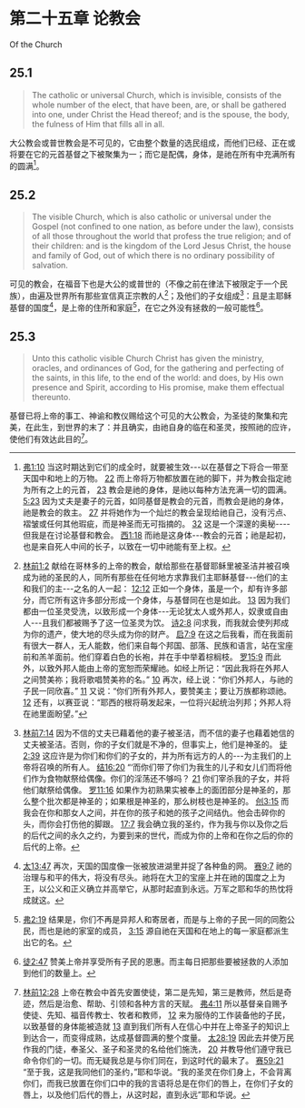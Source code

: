 # 第二十五章 论教会

Of the Church

## 25.1

> The catholic or universal Church, which is invisible, consists of the whole number of the elect, that have been, are, or shall be gathered into one, under Christ the Head thereof; and is the spouse, the body, the fulness of Him that fills all in all.

大公教会或普世教会是不可见的，它由整个数量的选民组成，而他们已经、正在或将要在它的元首基督之下被聚集为一；而它是配偶，身体，是祂在所有中充满所有的圆满[^25-1]。

[^25-1]: [弗1:10](https://biblehub.com/ephesians/1-10.htm) 当这时期达到它们的成全时，就要被生效---以在基督之下将合一带至天国中和地上的万物。 [22](https://biblehub.com/ephesians/1-22.htm) 而上帝将万物都放置在祂的脚下，并为教会指定祂为所有之上的元首， [23](https://biblehub.com/ephesians/1-23.htm) 教会是祂的身体，是祂以每种方法充满一切的圆满。 [5:23](https://biblehub.com/ephesians/5-23.htm) 因为丈夫是妻子的元首，如同基督是教会的元首，而教会是祂的身体，祂是教会的救主。 [27](https://biblehub.com/ephesians/5-27.htm) 并将她作为一个灿烂的教会呈现给祂自己，没有污点、褶皱或任何其他瑕疵，而是神圣而无可指摘的。 [32](https://biblehub.com/ephesians/5-32.htm) 这是一个深邃的奥秘----但我是在讨论基督和教会。 [西1:18](https://biblehub.com/colossians/1-18.htm) 而祂是这身体---教会的元首；祂是起初，也是来自死人中间的长子，以致在一切中祂能有至上权。

## 25.2

> The visible Church, which is also catholic or universal under the Gospel (not confined to one nation, as before under the law), consists of all those throughout the world that profess the true religion; and of their children: and is the kingdom of the Lord Jesus Christ, the house and family of God, out of which there is no ordinary possibility of salvation.

可见的教会，在福音下也是大公的或普世的（不像之前在律法下被限定于一个民族），由遍及世界所有那些宣信真正宗教的人[^25-2]；及他们的子女组成[^25-3]：且是主耶稣基督的国度[^25-4]，是上帝的住所和家庭[^25-5]，在它之外没有拯救的一般可能性[^25-6]。

[^25-2]: [林前1:2](https://biblehub.com/1_corinthians/1-2.htm) 献给在哥林多的上帝的教会，献给那些在基督耶稣里被圣洁并被召唤成为祂的圣民的人，同所有那些在任何地方求靠我们主耶稣基督---他们的主和我们的主---之名的人一起： [12:12](https://biblehub.com/1_corinthians/12-12.htm) 正如一个身体，虽是一个，却有许多部分，而它所有这许多部分形成一个身体，与基督同在也是如此。 [13](https://biblehub.com/1_corinthians/12-13.htm) 因为我们都由一位圣灵受洗，以致形成一个身体---无论犹太人或外邦人，奴隶或自由人---且我们都被赐予了这一位圣灵为饮。 [诗2:8](https://biblehub.com/psalms/2-8.htm) 问求我，而我就会使列邦成为你的遗产，使大地的尽头成为你的财产。 [启7:9](https://biblehub.com/revelation/7-9.htm) 在这之后我看，而在我面前有很大一群人，无人能数，他们来自每个邦国、部落、民族和语言，站在宝座前和羔羊面前。他们穿着白色的长袍，并在手中举着棕榈枝。 [罗15:9](https://biblehub.com/romans/15-9.htm) 而此外，以致外邦人能由上帝的宽恕而荣耀祂。如经上所记：“因此我将在外邦人之间赞美祢；我将歌唱赞美祢的名。” [10](https://biblehub.com/romans/15-10.htm) 再次，经上说：“你们外邦人，与祂的子民一同欣喜。” [11](https://biblehub.com/romans/15-11.htm) 又说：“你们所有外邦人，要赞美主；要让万族都称颂祂。 [12](https://biblehub.com/romans/15-12.htm) 还有，以赛亚说：“耶西的根将萌发起来，一位将兴起统治列邦；外邦人将在祂里面盼望。”

[^25-3]: [林前7:14](https://biblehub.com/1_corinthians/7-14.htm) 因为不信的丈夫已藉着他的妻子被圣洁，而不信的妻子也藉着她信的丈夫被圣洁。否则，你的子女们就是不净的，但事实上，他们是神圣的。 [徒2:39](https://biblehub.com/acts/2-39.htm) 这应许是为你们和你们的子女的，并为所有远方的人的---为主我们的上帝将召唤的所有人。 [结16:20](https://biblehub.com/ezekiel/16-20.htm) “‘而你们带了你们为我生的儿子和女儿们而将他们作为食物献祭给偶像。你们的淫荡还不够吗？ [21](https://biblehub.com/ezekiel/16-21.htm) 你们宰杀我的子女，并将他们献祭给偶像。 [罗11:16](https://biblehub.com/romans/11-16.htm) 如果作为初熟果实被奉上的面团部分是神圣的，那么整个批次都是神圣的；如果根是神圣的，那么树枝也是神圣的。 [创3:15](https://biblehub.com/genesis/3-15.htm) 而我会在你和那女人之间，并在你的孩子和她的孩子之间结仇。他会击碎你的头，而你会打伤他的脚跟。 [17:7](https://biblehub.com/genesis/17-7.htm) 我会确立我的圣约，作为我与你以及你之后的后代之间的永久之约，为要到来的世代，而成为你的上帝和在你之后的你的后代的上帝。

[^25-4]: [太13:47](https://biblehub.com/matthew/13-47.htm) 再次，天国的国度像一张被放进湖里并捉了各种鱼的网。 [赛9:7](https://biblehub.com/isaiah/9-7.htm) 祂的治理与和平的伟大，将没有尽头。祂将在大卫的宝座上并在祂的国度之上为王，以公义和正义确立并高举它，从那时起直到永远。万军之耶和华的热忱将成就这。

[^25-5]: [弗2:19](https://biblehub.com/ephesians/2-19.htm) 结果是，你们不再是异邦人和寄居者，而是与上帝的子民一同的同胞公民，而也是祂的家室的成员， [3:15](https://biblehub.com/ephesians/3-15.htm) 源自祂在天国和在地上的每一家庭都派生出它的名。

[^25-6]: [徒2:47](https://biblehub.com/acts/2-47.htm) 赞美上帝并享受所有子民的恩惠。而主每日把那些要被拯救的人添加到他们的数量上。

## 25.3

> Unto this catholic visible Church Christ has given the ministry, oracles, and ordinances of God, for the gathering and perfecting of the saints, in this life, to the end of the world: and does, by His own presence and Spirit, according to His promise, make them effectual thereunto.

基督已将上帝的事工、神谕和教仪赐给这个可见的大公教会，为圣徒的聚集和完美，在此生，到世界的末了：并且确实，由祂自身的临在和圣灵，按照祂的应许，使他们有效达此目的[^25-7]。

[^25-7]: [林前12:28](https://biblehub.com/1_corinthians/12-28.htm) 上帝在教会中首先安置使徒，第二是先知，第三是教师，然后是奇迹，然后是治愈、帮助、引领和各种方言的天赋。 [弗4:11](https://biblehub.com/ephesians/4-11.htm) 所以基督亲自赐予使徒、先知、福音传教士、牧者和教师， [12](https://biblehub.com/ephesians/4-12.htm) 来为服侍的工作装备他的子民，以致基督的身体能被造就 [13](https://biblehub.com/ephesians/4-13.htm) 直到我们所有人在信心中并在上帝圣子的知识上到达合一，而变得成熟，达成基督圆满的整个度量。 [太28:19](https://biblehub.com/matthew/28-19.htm) 因此去并使万民作我的门徒，奉圣父、圣子和圣灵的名给他们施洗， [20](https://biblehub.com/matthew/28-20.htm) 并教导他们遵守我已命令你们的一切。而无疑我总是与你们同在，到这时代的最末了。 [赛59:21](https://biblehub.com/isaiah/59-21.htm) “至于我，这是我同他们的圣约，”耶和华说。“我的圣灵在你们身上，不会背离你们，而我已放置在你们口中的我的言语将总是在你们的唇上，在你们子女的唇上，以及他们后代的唇上，从这时起，直到永远”耶和华说。